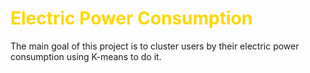 # <font color = 'gold'> Electric Power Consumption </font>
The main goal of this project is to cluster users by their electric power consumption using K-means to do it.
